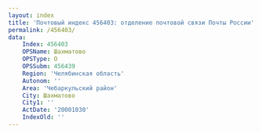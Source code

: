 ```yaml
---
layout: index
title: 'Почтовый индекс 456403: отделение почтовой связи Почты России'
permalink: /456403/
data:
    Index: 456403
    OPSName: Шахматово
    OPSType: О
    OPSSubm: 456439
    Region: 'Челябинская область'
    Autonom: ''
    Area: 'Чебаркульский район'
    City: Шахматово
    City1: ''
    ActDate: '20001030'
    IndexOld: ''
---
```

